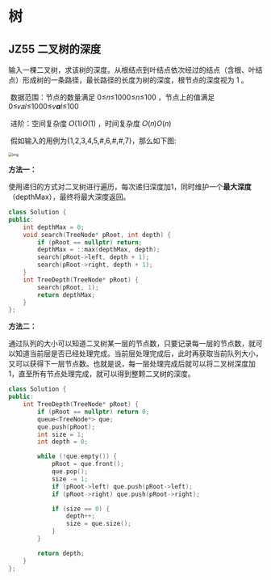 # 树

## **JZ55** **二叉树的深度**

​		输入一棵二叉树，求该树的深度。从根结点到叶结点依次经过的结点（含根、叶结点）形成树的一条路径，最长路径的长度为树的深度，根节点的深度视为 1 。

​		数据范围：节点的数量满足 0≤𝑛≤1000≤*n*≤100 ，节点上的值满足 0≤𝑣𝑎𝑙≤1000≤*v**a**l*≤100

​		进阶：空间复杂度 𝑂(1)*O*(1) ，时间复杂度 𝑂(𝑛)*O*(*n*)

​		假如输入的用例为{1,2,3,4,5,#,6,#,#,7}，那么如下图:

<img src="C:\Users\gengh\Desktop\科林\笔记\LeetCode笔记图片\DFDBE52B6C61F8021FC86EB0779848B1" alt="img" style="zoom:50%;" />

**方法一：**

​		使用递归的方式对二叉树进行遍历，每次递归深度加1，同时维护一个**最大深度**（depthMax），最终将最大深度返回。

```c++
class Solution {
public:
	int depthMax = 0;
	void search(TreeNode* pRoot, int depth) {
		if (pRoot == nullptr) return;
		depthMax = ::max(depthMax, depth);
		search(pRoot->left, depth + 1);
		search(pRoot->right, depth + 1);
	}
    int TreeDepth(TreeNode* pRoot) {
		search(pRoot, 1);
		return depthMax;
    }
};
```

**方法二：**

​		通过队列的大小可以知道二叉树某一层的节点数，只要记录每一层的节点数，就可以知道当前层是否已经处理完成。当前层处理完成后，此时再获取当前队列大小，又可以获得下一层节点数。也就是说，每一层处理完成后就可以将二叉树深度加1，直至所有节点处理完成，就可以得到整颗二叉树的深度。

```c++
class Solution {
public:
    int TreeDepth(TreeNode* pRoot) {
		if (pRoot == nullptr) return 0;
		queue<TreeNode*> que;
		que.push(pRoot);
		int size = 1;
		int depth = 0;

		while (!que.empty()) {
			pRoot = que.front();
			que.pop();
			size -= 1;
			if (pRoot->left) que.push(pRoot->left);
			if (pRoot->right) que.push(pRoot->right);

			if (size == 0) {
				depth++;
				size = que.size();
			}
		}

		return depth;
    }
};
```

